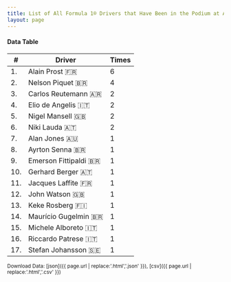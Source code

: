 ```yaml
---
title: List of All Formula 1® Drivers that Have Been in the Podium at Autódromo Internacional Nelson Piquet
layout: page
---
```


<canvas id="chart" width="400" height="180"></canvas>
<script>
var data = {
    "datasets": [
        {
            "backgroundColor": "#f3a935",
            "borderColor": "#f68639",
            "borderWidth": 1,
            "data": [
                6.0,
                4.0,
                2.0,
                2.0,
                2.0,
                2.0,
                1.0,
                1.0,
                1.0,
                1.0,
                1.0,
                1.0,
                1.0,
                1.0,
                1.0,
                1.0,
                1.0
            ],
            "label": "Times"
        }
    ],
    "labels": [
        "Alain Prost 🇫🇷",
        "Nelson Piquet 🇧🇷",
        "Carlos Reutemann 🇦🇷",
        "Elio de Angelis 🇮🇹",
        "Nigel Mansell 🇬🇧",
        "Niki Lauda 🇦🇹",
        "Alan Jones 🇦🇺",
        "Ayrton Senna 🇧🇷",
        "Emerson Fittipaldi 🇧🇷",
        "Gerhard Berger 🇦🇹",
        "Jacques Laffite 🇫🇷",
        "John Watson 🇬🇧",
        "Keke Rosberg 🇫🇮",
        "Maurício Gugelmin 🇧🇷",
        "Michele Alboreto 🇮🇹",
        "Riccardo Patrese 🇮🇹",
        "Stefan Johansson 🇸🇪"
    ]
};
var options = {
  legend: {
    display: false
  },
  scales: {
    xAxes: [{
      ticks: {
        beginAtZero: true,
        maxRotation: 180,
        display: window.innerWidth > 800
      }
    }],
    yAxes: [{
      ticks: {
        beginAtZero: true
      }
    }]
  },
  onResize: function(chart, size) {
    chart.options.scales.xAxes[0].ticks.display = size.width > 800;
  }
};
new Chart("chart", {
    data: data,
    type: 'bar',
    options: options
});
</script>



#### Data Table

| # | Driver | Times |
|--|--|--|
| 1. | Alain Prost 🇫🇷 | 6 |
| 2. | Nelson Piquet 🇧🇷 | 4 |
| 3. | Carlos Reutemann 🇦🇷 | 2 |
| 4. | Elio de Angelis 🇮🇹 | 2 |
| 5. | Nigel Mansell 🇬🇧 | 2 |
| 6. | Niki Lauda 🇦🇹 | 2 |
| 7. | Alan Jones 🇦🇺 | 1 |
| 8. | Ayrton Senna 🇧🇷 | 1 |
| 9. | Emerson Fittipaldi 🇧🇷 | 1 |
| 10. | Gerhard Berger 🇦🇹 | 1 |
| 11. | Jacques Laffite 🇫🇷 | 1 |
| 12. | John Watson 🇬🇧 | 1 |
| 13. | Keke Rosberg 🇫🇮 | 1 |
| 14. | Maurício Gugelmin 🇧🇷 | 1 |
| 15. | Michele Alboreto 🇮🇹 | 1 |
| 16. | Riccardo Patrese 🇮🇹 | 1 |
| 17. | Stefan Johansson 🇸🇪 | 1 |

<small>Download Data: [json]({{ page.url | replace:'.html','.json' }}), [csv]({{ page.url | replace:'.html','.csv' }})</small>
